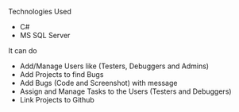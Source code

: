 Technologies Used
- C#
- MS SQL Server 


It can do
- Add/Manage Users like (Testers, Debuggers and Admins)
- Add Projects to find Bugs
- Add Bugs (Code and Screenshot) with message
- Assign and Manage Tasks to the Users (Testers and Debuggers)
- Link Projects to Github
